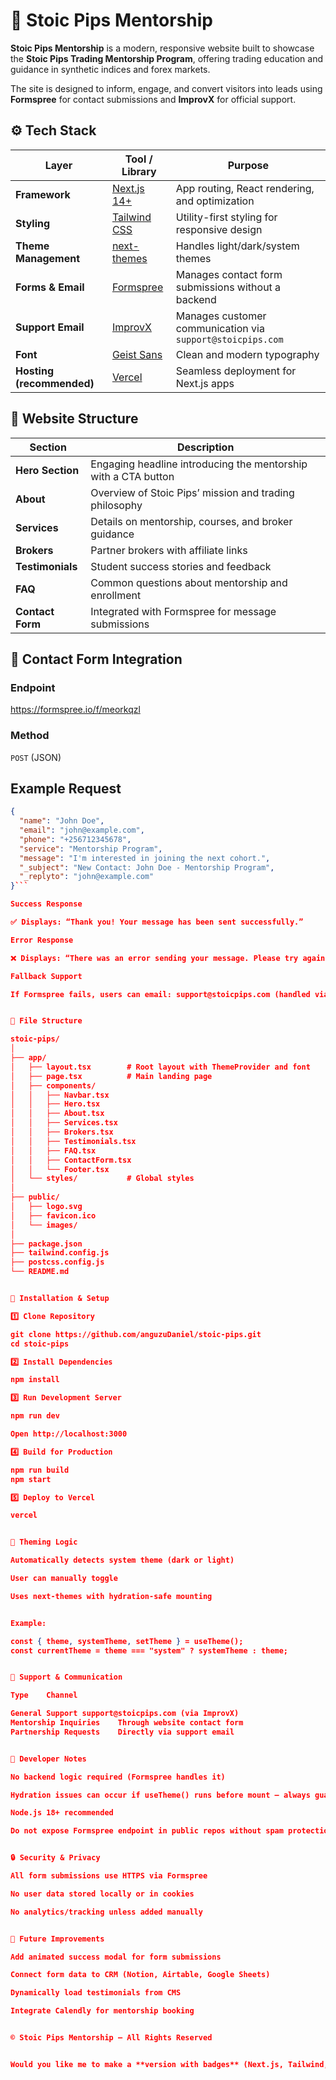 # 🧭 Stoic Pips Mentorship

**Stoic Pips Mentorship** is a modern, responsive website built to showcase the **Stoic Pips Trading Mentorship Program**, offering trading education and guidance in synthetic indices and forex markets.  

The site is designed to inform, engage, and convert visitors into leads using **Formspree** for contact submissions and **ImprovX** for official support.


## ⚙️ Tech Stack

| Layer | Tool / Library | Purpose |
|-------|----------------|----------|
| **Framework** | [Next.js 14+](https://nextjs.org/) | App routing, React rendering, and optimization |
| **Styling** | [Tailwind CSS](https://tailwindcss.com/) | Utility-first styling for responsive design |
| **Theme Management** | [next-themes](https://github.com/pacocoursey/next-themes) | Handles light/dark/system themes |
| **Forms & Email** | [Formspree](https://formspree.io/f/meorkqzl) | Manages contact form submissions without a backend |
| **Support Email** | [ImprovX](https://improvx.ai) | Manages customer communication via `support@stoicpips.com` |
| **Font** | [Geist Sans](https://vercel.com/font) | Clean and modern typography |
| **Hosting (recommended)** | [Vercel](https://vercel.com/) | Seamless deployment for Next.js apps |


## 🧩 Website Structure

| Section | Description |
|----------|--------------|
| **Hero Section** | Engaging headline introducing the mentorship with a CTA button |
| **About** | Overview of Stoic Pips’ mission and trading philosophy |
| **Services** | Details on mentorship, courses, and broker guidance |
| **Brokers** | Partner brokers with affiliate links |
| **Testimonials** | Student success stories and feedback |
| **FAQ** | Common questions about mentorship and enrollment |
| **Contact Form** | Integrated with Formspree for message submissions |

## 📨 Contact Form Integration

### Endpoint

https://formspree.io/f/meorkqzl

### Method
`POST` (JSON)

## Example Request
```json
{
  "name": "John Doe",
  "email": "john@example.com",
  "phone": "+256712345678",
  "service": "Mentorship Program",
  "message": "I'm interested in joining the next cohort.",
  "_subject": "New Contact: John Doe - Mentorship Program",
  "_replyto": "john@example.com"
}```

Success Response

✅ Displays: “Thank you! Your message has been sent successfully.”

Error Response

❌ Displays: “There was an error sending your message. Please try again or email us directly.”

Fallback Support

If Formspree fails, users can email: support@stoicpips.com (handled via ImprovX)


🧱 File Structure

stoic-pips/
│
├── app/
│   ├── layout.tsx        # Root layout with ThemeProvider and font
│   ├── page.tsx          # Main landing page
│   ├── components/
│   │   ├── Navbar.tsx
│   │   ├── Hero.tsx
│   │   ├── About.tsx
│   │   ├── Services.tsx
│   │   ├── Brokers.tsx
│   │   ├── Testimonials.tsx
│   │   ├── FAQ.tsx
│   │   ├── ContactForm.tsx
│   │   └── Footer.tsx
│   └── styles/           # Global styles
│
├── public/
│   ├── logo.svg
│   ├── favicon.ico
│   └── images/
│
├── package.json
├── tailwind.config.js
├── postcss.config.js
└── README.md


🧰 Installation & Setup

1️⃣ Clone Repository

git clone https://github.com/anguzuDaniel/stoic-pips.git
cd stoic-pips

2️⃣ Install Dependencies

npm install

3️⃣ Run Development Server

npm run dev

Open http://localhost:3000

4️⃣ Build for Production

npm run build
npm start

5️⃣ Deploy to Vercel

vercel


🎨 Theming Logic

Automatically detects system theme (dark or light)

User can manually toggle

Uses next-themes with hydration-safe mounting


Example:

const { theme, systemTheme, setTheme } = useTheme();
const currentTheme = theme === "system" ? systemTheme : theme;


💬 Support & Communication

Type	Channel

General Support	support@stoicpips.com (via ImprovX)
Mentorship Inquiries	Through website contact form
Partnership Requests	Directly via support email


🧠 Developer Notes

No backend logic required (Formspree handles it)

Hydration issues can occur if useTheme() runs before mount — always guard rendering with mounted check

Node.js 18+ recommended

Do not expose Formspree endpoint in public repos without spam protection


🔒 Security & Privacy

All form submissions use HTTPS via Formspree

No user data stored locally or in cookies

No analytics/tracking unless added manually


🚀 Future Improvements

Add animated success modal for form submissions

Connect form data to CRM (Notion, Airtable, Google Sheets)

Dynamically load testimonials from CMS

Integrate Calendly for mentorship booking


© Stoic Pips Mentorship — All Rights Reserved


Would you like me to make a **version with badges** (Next.js, Tailwind, Vercel, etc.) at the top of your README for a more professional GitHub look?

